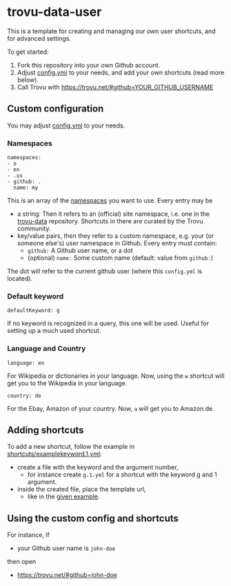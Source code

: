 # trovu-data-user

This is a template for creating and managing our own user shortcuts, and for advanced settings.

To get started:

1. Fork this repository into your own Github account.
2. Adjust [config.yml](config.yml) to your needs, and add your own shortcuts (read more below).
3. Call Trovu with https://trovu.net/#github=YOUR_GITHUB_USERNAME 

## Custom configuration

You may adjust [config.yml](config.yml) to your needs.

### Namespaces

    namespaces:
    - o
    - en
    - .us
    - github: .
      name: my

This is an array of the [namespaces](https://github.com/trovu/trovu.github.io/wiki/Namespaces) you want to use. Every entry may be

- a string: Then it refers to an (official) site namespace, i.e. one in the [trovu-data](https://github.com/trovu/trovu-data) repository. Shortcuts in there are curated by the Trovu community.
- key/value pairs, then they refer to a custom namespace, e.g. your (or someone else's) user namespace in Github. Every entry must contain:
  - `github:` A Github user name, or a dot
  - (optional) `name:` Some custom name (default: value from `github:`)

The dot will refer to the current github user (where this `config.yml` is located).

### Default keyword

    defaultKeyword: g 

If no keyword is recognized in a query, this one will be used. Useful for setting up a much used shortcut.

### Language and Country

    language: en

For Wikipedia or dictionaries in your language. Now, using the `w` shortcut will get you to the Wikipedia in your language.

    country: de

For the Ebay, Amazon of your country. Now, `a` will get you to Amazon.de.

## Adding shortcuts

To add a new shortcut, follow the example in [shortcuts/examplekeyword.1.yml](shortcuts/examplekeyword.1.yml):

- create a file with the keyword and the argument number, 
  - for instance create `g.1.yml` for a shortcut with the keyword g and 1 argument.
- inside the created file, place the template url,
  - like in the [given example](shortcuts/examplekeyword.1.yml).

## Using the custom config and shortcuts

For instance, if

- your Github user name is `john-doe`

then open 

- https://trovu.net/#github=john-doe
